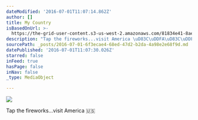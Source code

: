 ```yaml
---
dateModified: '2016-07-01T11:07:14.862Z'
author: []
title: My Country
isBasedOnUrl: >-
  https://the-grid-user-content.s3-us-west-2.amazonaws.com/81834e41-8ae3-41a9-a396-f8c79e06bfe3.jpg
description: "Tap the fireworks...visit America \uD83C\uDDFA\uD83C\uDDF8"
sourcePath: _posts/2016-07-01-6f3ecae4-68ed-47d2-b2da-4a98e2e68f9d.md
datePublished: '2016-07-01T11:07:30.026Z'
starred: false
inFeed: true
hasPage: false
inNav: false
_type: MediaObject

---
```

![](https://the-grid-user-content.s3-us-west-2.amazonaws.com/81834e41-8ae3-41a9-a396-f8c79e06bfe3.jpg)

Tap the fireworks...visit America 🇺🇸